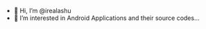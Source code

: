 - 👋 Hi, I’m @irealashu
- 👀 I’m interested in Android Applications and their source codes... 

<!---
irealashu/irealashu is a ✨ special ✨ repository because its `README.md` (this file) appears on your GitHub profile.
You can click the Preview link to take a look at your changes.
--->
